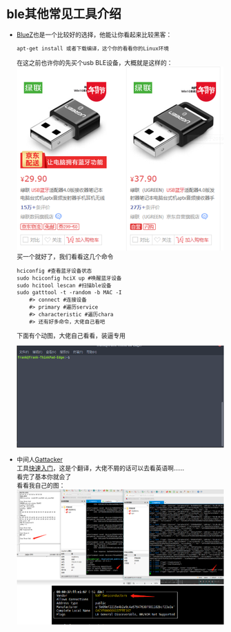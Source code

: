 ﻿# ble其他常见工具介绍
* [BlueZ](http://www.bluez.org/download/)也是一个比较好的选择，他能让你看起来比较黑客：</br>
    ```bash
    apt-get install 或者下载编译，这个你的看看你的Linux环境
    ```
    在这之前也许你的先买个usb BLE设备，大概就是这样的：</br>
    ![](75.png)</br>
    买一个就好了，我们看看这几个命令</br>
    ```
    hciconfig #查看蓝牙设备状态
    sudo hciconfig hciX up #唤醒蓝牙设备
    sudo hcitool lescan #扫描ble设备
    sudo gatttool -t -random -b MAC -I 
        #> connect #连接设备
        #> primary #遍历service
        #> characteristic #遍历chara
        #> 还有好多命令，大佬自己看吧
    ```
    下面有个动图，大佬自己看看，装逼专用
    
    ![](76.gif)

* 中间人[Gattacker](https://github.com/securing/gattacker)</br>
工具[快速入门](https://www.freebuf.com/articles/network/167132.html)，这是个翻译，大佬不屑的话可以去看英语啊……</br>
看完了基本你就会了</br>
看看我自己的图：</br>
![](77.png)</br>
![](78.png)</br>
